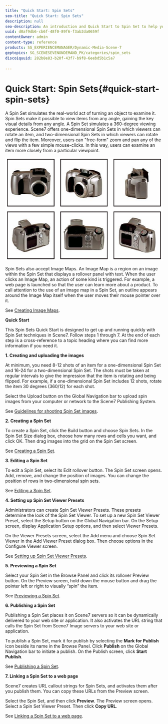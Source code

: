 ```yaml
---
title: "Quick Start: Spin Sets"
seo-title: "Quick Start: Spin Sets"
description: null
seo-description: An introduction and Quick Start to Spin Set to help you get up and running quickly.
uuid: d0af9db6-cb6f-48f0-89f6-f3ab2da0659f
contentOwner: admin
content-type: reference
products: SG_EXPERIENCEMANAGER/Dynamic-Media-Scene-7
geptopics: SG_SCENESEVENONDEMAND_PK/categories/spin_sets
discoiquuid: 282b8e83-b20f-43f7-b9f8-6eebd5b1c5a7

---
```


# Quick Start: Spin Sets{#quick-start-spin-sets}

A Spin Set simulates the real-world act of turning an object to examine it. Spin Sets make it possible to view items from any angle, gaining the key visual details from any angle. A Spin Set simulates a 360-degree viewing experience. Scene7 offers one-dimensional Spin Sets in which viewers can rotate an item, and two-dimensional Spin Sets in which viewers can rotate and flip the item. Moreover, users can "free-form" zoom and pan any of the views with a few simple mouse-clicks. In this way, users can examine an item more closely from a particular viewpoint. 

![Images for a spin set.](/help/assets/spin_set.png)

Spin Sets also accept Image Maps. An Image Map is a region on an image within the Spin Set that displays a rollover panel with text. When the user clicks an Image Map, an action of some kind is triggered. For example, a web page is launched so that the user can learn more about a product. To call attention to the use of an image map in a Spin Set, an outline appears around the Image Map itself when the user moves their mouse pointer over it.

See [Creating Image Maps](creating-image-maps.md).

**Quick Start**

This Spin Sets Quick Start is designed to get up and running quickly with Spin Set techniques in Scene7. Follow steps 1 through 7. At the end of each step is a cross-reference to a topic heading where you can find more information if you need it.

**1. Creating and uploading the images**

At minimum, you need 8-12 shots of an item for a one-dimensional Spin Set and 16-24 for a two-dimensional Spin Set. The shots must be taken at regular intervals to give the impression that the item is rotating and being flipped. For example, if a one-dimensional Spin Set includes 12 shots, rotate the item 30 degrees (360/12) for each shot.

Select the Upload button on the Global Navigation bar to upload spin images from your computer or network to the Scene7 Publishing System.

See [Guidelines for shooting Spin Set images](creating-spin-set.md#guidelines-for-shooting-spin-set-images).

**2. Creating a Spin Set**

To create a Spin Set, click the Build button and choose Spin Sets. In the Spin Set Size dialog box, choose how many rows and cells you want, and click OK. Then drag images into the grid on the Spin Set screen.

See [Creating a Spin Set](creating-spin-set.md#creating-a-spin-set).

<!-- 

Comment Type: remark
Last Modified By: unknown unknown 
Last Modified Date: 

<p>See <a href="#UnresolvedLink-sc7_spinsets_sp.xml#WS98ca2e6790647c06-245331fc135ab744793-8000">Including Image Maps in Spin Sets</a> to add clickable, hotspot regions, known as Image Maps, to images in a Spin Set. </p>

 -->

<!-- 

Comment Type: remark
Last Modified By: unknown unknown 
Last Modified Date: 

<p>See also <a href="#UnresolvedLink-sc7_spinsets_sp.xml#WS98ca2e6790647c06229f600f135ab7cc461-8000">Managing InfoPanel content</a>.</p>

 -->

**3. Editing a Spin Set**

To edit a Spin Set, select its Edit rollover button. The Spin Set screen opens. Add, remove, and change the position of images. You can change the position of rows in two-dimensional spin sets.

See [Editing a Spin Set](creating-spin-set.md#editing-a-spin-set).

**4. Setting up Spin Set Viewer Presets**

Administrators can create Spin Set Viewer Presets. These presets determine the look of the Spin Set Viewer. To set up a new Spin Set Viewer Preset, select the Setup button on the Global Navigation bar. On the Setup screen, display Application Setup options, and then select Viewer Presets.

On the Viewer Presets screen, select the Add menu and choose Spin Set Viewer in the Add Viewer Preset dialog box. Then choose options in the Configure Viewer screen.

See [Setting up Spin Set Viewer Presets](setting-spin-set-viewer-presets.md#setting-up-spin-set-viewer-presets).

**5. Previewing a Spin Set**

Select your Spin Set in the Browse Panel and click its rollover Preview button. On the Preview screen, hold down the mouse button and drag the pointer left or right to visually “spin” the item.

See [Previewing a Spin Set](previewing-spin-set.md#previewing-a-spin-set).

**6. Publishing a Spin Set**

Publishing a Spin Set places it on Scene7 servers so it can be dynamically delivered to your web site or application. It also activates the URL string that calls the Spin Set from Scene7 Image servers to your web site or application.

To publish a Spin Set, mark it for publish by selecting the **Mark for Publish** icon beside its name in the Browse Panel. Click **Publish** on the Global Navigation bar to initiate a publish. On the Publish screen, click **Start Publish**.

See [Publishing a Spin Set](publishing-spin-set.md#publishing-a-spin-set).

**7. Linking a Spin Set to a web page**

Scene7 creates URL callout strings for Spin Sets, and activates them after you publish them. You can copy these URLs from the Preview screen.

Select the Spin Set, and then click **Preview**. The Preview screen opens. Select a Spin Set Viewer Preset. Then click **Copy URL**.

See [Linking a Spin Set to a web page](linking-spin-set-web-page.md#linking-a-spin-set-to-a-web-page).
